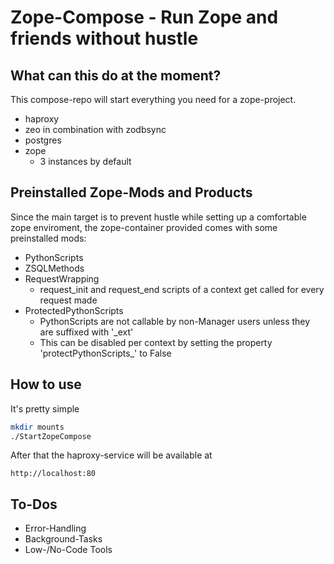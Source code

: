 # Zope-Compose - Run Zope and friends without hustle

## What can this do at the moment?

This compose-repo will start everything you need for a zope-project.

- haproxy
- zeo in combination with zodbsync
- postgres
- zope
  - 3 instances by default

## Preinstalled Zope-Mods and Products

Since the main target is to prevent hustle while setting up a comfortable zope enviroment, the zope-container provided comes with some preinstalled mods:

- PythonScripts
- ZSQLMethods
- RequestWrapping
  - request_init and request_end scripts of a context get called for every request made
- ProtectedPythonScripts
  - PythonScripts are not callable by non-Manager users unless they are suffixed with '\_ext'
  - This can be disabled per context by setting the property 'protectPythonScripts\_' to False

## How to use

It's pretty simple

```bash
mkdir mounts
./StartZopeCompose
```

After that the haproxy-service will be available at

```
http://localhost:80
```

## To-Dos

- Error-Handling
- Background-Tasks
- Low-/No-Code Tools
